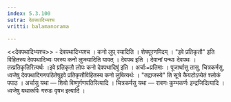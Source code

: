 ```yaml
---
index: 5.3.100
sutra: देवपथादिभ्यश्च
vritti: balamanorama

---
```

<<देवपथादिभ्यश्च>> - देवपथादिभ्यश्च । कनो लुप् स्यादिति । शेषपूरणमिदम् । "इवे प्रतिकृतौ" इति विहितस्य देवपथादिभ्यः परस्य कनो लुप्स्यादिति यावत् । देवपथ इति । देवानां पन्थाः देवपथः । तत्प्रतिकृतिरित्यर्थः ।इवे प्रतिकृतौ लोपः कनो देवपथादिषु॑ इति । अर्चाः=प्रतिमाः । पूजार्थासु तासु, चित्रकर्मसु, ध्वजेषु देवपथादिगणपठितेषुइवे प्रतिकृतौ॑विहितस्य कनो लुबित्यर्थः । "तद्राजस्ये" ति सूत्रे कैयटोऽप्येतं श्लोकं पपाठ । अर्चासु यथा — शिवो विष्णुर्गणपतिरित्यादि । चित्रकर्मसु यथा — रावणः कुम्भकर्णः इन्द्रजिदित्यादि । ध्वजेषु यथाकपिः गरुडः वृषभ इत्यादि । 
